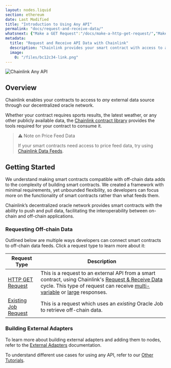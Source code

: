 ```yaml
---
layout: nodes.liquid
section: ethereum
date: Last Modified
title: "Introduction to Using Any API"
permalink: "docs/request-and-receive-data/"
whatsnext: {"Make a GET Request":"/docs/make-a-http-get-request/","Make an Existing Job Request":"/docs/existing-job-request/", "API Reference":"/docs/chainlink-framework/", "Contract Addresses":"/docs/decentralized-oracles-ethereum-mainnet/"}
metadata:
  title: "Request and Receive API Data with Chainlink"
  description: "Chainlink provides your smart contract with access to any external API. Learn how to integration any API into your smart contract."
  image:
    0: "/files/bc12c34-link.png"
---
```

![Chainlink Any API](/files/8c35025-Request__Receive_Data.png)

## Overview

Chainlink enables your contracts to access to *any* external data source through our decentralized oracle network.

Whether your contract requires sports results, the latest weather, or any other publicly available data, the [Chainlink contract library](https://github.com/smartcontractkit/chainlink/tree/master/contracts) provides the tools required for your contract to consume it.

> ⚠️ Note on Price Feed Data
>
> If your smart contracts need access to price feed data, try using [Chainlink Data Feeds](../using-chainlink-reference-contracts/).

## Getting Started

We understand making smart contracts compatible with off-chain data adds to the complexity of building smart contracts. We created a framework with minimal requirements, yet unbounded flexibility, so developers can focus more on the functionality of smart contracts rather than what feeds them.

Chainlink’s decentralized oracle network provides smart contracts with the ability to push and pull data, facilitating the interoperability between on-chain and off-chain applications.

### Requesting Off-chain Data

Outlined below are multiple ways developers can connect smart contracts to off-chain data feeds. Click a request type to learn more about it:

| Request Type                  | Description                                                          |
| ------------------------------- | -------------------------------------------------------------------- |
| [HTTP GET Request](../make-a-http-get-request/)                | This is a request to an external API from a smart contract, using Chainlink's [Request & Receive Data](../advanced-tutorial/) cycle. This type of request can receive [multi-variable](../multi-variable-responses/) or [large](../large-responses/) responses. |
| [Existing Job Request ](../existing-job-request/)                | This is a request which uses an *existing* Oracle Job to retrieve off-chain data.|

### Building External Adapters

To learn more about building external adapters and adding them to nodes, refer to the [External Adapters](../external-adapters/) documentation.


To understand different use cases for using any API, refer to our [Other Tutorials](/docs/Introduction/getting-started/other-tutorials/).